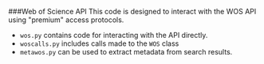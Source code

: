 
###Web of Science API
This code is designed to interact with the WOS API using "premium" access protocols.

-    `wos.py` contains code for interacting with the API directly.
-    `woscalls.py` includes calls made to the `WOS` class
-    `metawos.py` can be used to extract metadata from search results.


    
